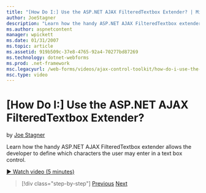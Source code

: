 ```yaml
---
title: "[How Do I:] Use the ASP.NET AJAX FilteredTextbox Extender? | Microsoft Docs"
author: JoeStagner
description: "Learn how the handy ASP.NET AJAX FilteredTextbox extender allows the developer to define which characters the user may enter in a text box control."
ms.author: aspnetcontent
manager: wpickett
ms.date: 01/31/2007
ms.topic: article
ms.assetid: 919b509c-37e8-4765-92a4-70277bd87269
ms.technology: dotnet-webforms
ms.prod: .net-framework
msc.legacyurl: /web-forms/videos/ajax-control-toolkit/how-do-i-use-the-aspnet-ajax-filteredtextbox-extender
msc.type: video
---
```

[How Do I:] Use the ASP.NET AJAX FilteredTextbox Extender?
====================
by [Joe Stagner](https://github.com/JoeStagner)

Learn how the handy ASP.NET AJAX FilteredTextbox extender allows the developer to define which characters the user may enter in a text box control.

[&#9654; Watch video (5 minutes)](https://channel9.msdn.com/Blogs/ASP-NET-Site-Videos/how-do-i-use-the-aspnet-ajax-filteredtextbox-extender)

>[!div class="step-by-step"]
[Previous](how-do-i-use-the-aspnet-ajax-dynamicpopulate-extender.md)
[Next](how-do-i-use-the-aspnet-ajax-hovermenu-extender.md)